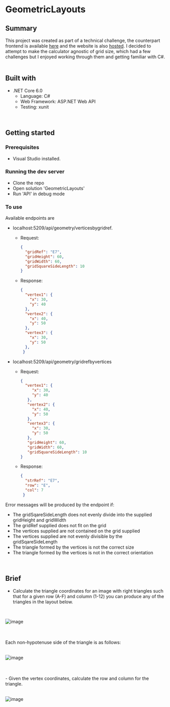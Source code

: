 # GeometricLayouts

## Summary
This project was created as part of a technical challenge, the counterpart frontend is available [here](https://github.com/jomonty/GeometricLayouts-Frontend) and the website is also [hosted](https://geometric-layouts-frontend.vercel.app). I decided to attempt to make the calculator agnostic of grid size, which had a few challenges but I enjoyed working through them and getting familiar with C#. 
<br>
<br>

## Built with
* .NET Core 6.0
  * Language: C#
  * Web Framework: ASP.NET Web API
  * Testing: xunit
<br>

## Getting started
### Prerequisites
* Visual Studio installed.

### Running the dev server
* Clone the repo
* Open solution 'GeometricLayouts'
* Run 'API' in debug mode

### To use
Available endpoints are 
   * localhost:5209/api/geometry/verticesbygridref.
     * Request:
     
       ```json
       {
         "gridRef": "E7",
         "gridHeight": 60,
         "gridWidth": 60,
         "gridSquareSideLength": 10
       }
       ```
      * Response:
        ```json
        {
          "vertex1": {
            "x": 30,
            "y": 40
          },
          "vertex2": {
            "x": 40,
            "y": 50
          },
          "vertex3": {
            "x": 30,
            "y": 50
          },
         }
        ```
   * localhost:5209/api/geometry/gridrefbyvertices
     * Request:
     
       ```json
       {
         "vertex1": {
            "x": 30,
            "y": 40
          },
          "vertex2": {
            "x": 40,
            "y": 50
          },
          "vertex3": {
            "x": 30,
            "y": 50
          },
          "gridHeight": 60,
          "gridWidth": 60,
          "gridSquareSideLength": 10
       }
       ```
      * Response:
        ```json
        {
          "strRef": "E7",
          "row": "E",
          "col": 7
         }
        ```
Error messages will be produced by the endpoint if:
 * The gridSqareSideLength does not evenly divide into the supplied gridHeight and gridWidth
 * The gridRef supplied does not fit on the grid
 * The vertices supplied are not contained on the grid supplied
 * The vertices supplied are not evenly divisible by the gridSqareSideLength
 * The triangle formed by the vertices is not the correct size
 * The triangle formed by the vertices is not in the correct orientation
   
 
 
<br>

## Brief
- Calculate the triangle coordinates for an image with right triangles such that for a given row (A-F) and column (1-12) you can produce any of the triangles in the layout below.
<br>

![image](https://user-images.githubusercontent.com/100322748/233035467-5ba67792-da7d-4cfb-97a1-a471068f1801.png)

<br>
<br>
Each non-hypotenuse side of the triangle is as follows:
<br>
<br>

![image](https://user-images.githubusercontent.com/100322748/233035598-28858436-b6b3-4063-8420-0324e78599ad.png)

<br>
<br>
- Given the vertex coordinates, calculate the row and column for the triangle.
<br>
<br>

![image](https://user-images.githubusercontent.com/100322748/233035660-c544a303-4db2-4caf-b0d7-950aa0d6f665.png)
